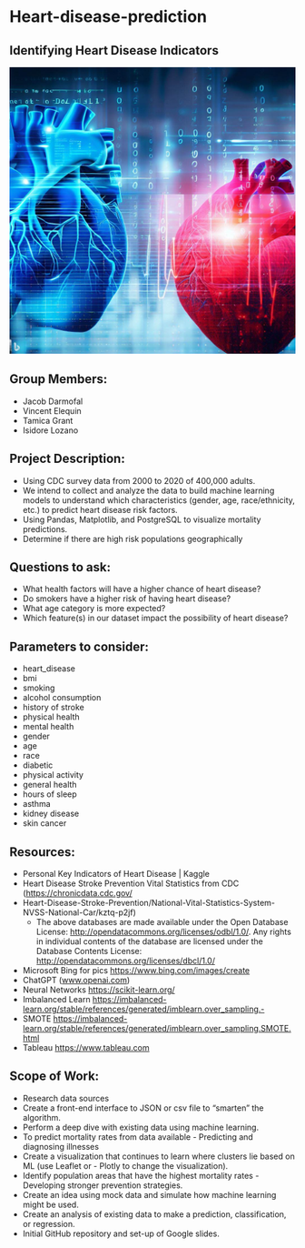 # Heart-disease-prediction

## Identifying Heart Disease Indicators

![Alt text](images/_cba66263-74a5-415a-bd01-41a255c4c69a.jpg)

## Group Members:
- Jacob Darmofal
- Vincent Elequin
- Tamica Grant
- Isidore Lozano

## Project Description:
- Using CDC survey data from 2000 to 2020 of 400,000 adults. 
- We intend to collect and analyze the data to build machine learning models to understand which characteristics (gender, age, race/ethnicity, etc.) to predict heart disease risk factors. 
- Using Pandas, Matplotlib, and PostgreSQL to visualize mortality predictions.
- Determine if there are high risk populations geographically 

## Questions to ask:
- What health factors will have a higher chance of heart disease?
- Do smokers have a higher risk of having heart disease?
- What age category is more expected?
- Which feature(s) in our dataset impact the possibility of heart disease?


## Parameters to consider:
- heart_disease 
- bmi
- smoking
- alcohol consumption
- history of stroke
- physical health
- mental health
- gender
- age
- race
- diabetic
- physical activity
- general health
- hours of sleep
- asthma
- kidney disease
- skin cancer


## Resources:
- Personal Key Indicators of Heart Disease | Kaggle 
- Heart Disease Stroke Prevention Vital Statistics from CDC (https://chronicdata.cdc.gov/ 
- Heart-Disease-Stroke-Prevention/National-Vital-Statistics-System-NVSS-National-Car/kztq-p2jf) 
    -   The above databases are made available under the Open Database License: http://opendatacommons.org/licenses/odbl/1.0/. Any rights in individual contents of the database are licensed under the Database Contents License: http://opendatacommons.org/licenses/dbcl/1.0/ 
- Microsoft Bing for pics https://www.bing.com/images/create
- ChatGPT (www.openai.com)
- Neural Networks https://scikit-learn.org/
- Imbalanced Learn https://imbalanced-learn.org/stable/references/generated/imblearn.over_sampling.- 
- SMOTE https://imbalanced-learn.org/stable/references/generated/imblearn.over_sampling.SMOTE.html 
- Tableau https://www.tableau.com

## Scope of Work:
- Research data sources
- Create a front-end interface to JSON or csv file to “smarten” the algorithm. 
- Perform a deep dive with existing data using machine learning. 
- To predict mortality rates from data available - Predicting and diagnosing illnesses
- Create a visualization that continues to learn where clusters lie based on ML (use Leaflet or - Plotly to change the visualization).
- Identify population areas that have the highest mortality rates - Developing stronger prevention strategies.
- Create an idea using mock data and simulate how machine learning might be used.
- Create an analysis of existing data to make a prediction, classification, or regression.
- Initial GitHub repository and set-up of Google slides.

